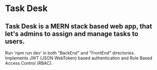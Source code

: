 # Task Desk 

## Task Desk is a MERN stack based web app, that let's admins to assign and manage tasks to users.

Run 'npm run dev' in both "BackEnd" and "FrontEnd" directories.
Implements JWT (JSON WebToken) based authentication and Role Based Access Control (RBAC).
